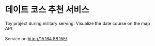 # 데이트 코스 추천 서비스
Toy project during military serving. Visualize the date course on the map API. </br>      
Service on http://15.164.88.155/ 
